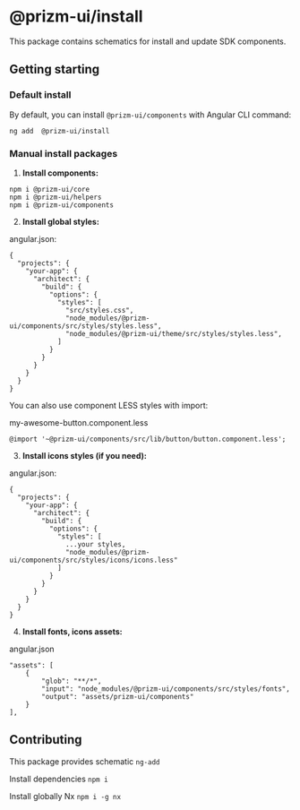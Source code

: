 # @prizm-ui/install

This package contains schematics for install and update SDK components.

## Getting starting

### Default install

By default, you can install `@prizm-ui/components` with Angular CLI command:

```
ng add  @prizm-ui/install
```

### Manual install packages

1. **Install components:**

```
npm i @prizm-ui/core
npm i @prizm-ui/helpers
npm i @prizm-ui/components
```

2. **Install global styles:**

angular.json:
```
{
  "projects": {
    "your-app": {
      "architect": {
        "build": {
          "options": {
            "styles": [
              "src/styles.css",
              "node_modules/@prizm-ui/components/src/styles/styles.less",
              "node_modules/@prizm-ui/theme/src/styles/styles.less",
            ]
          }
        }
      }
    }
  }
}
```
You can also use component LESS styles with import:

my-awesome-button.component.less
```
@import '~@prizm-ui/components/src/lib/button/button.component.less';
```

3. **Install icons styles (if you need):**

angular.json:
```
{
  "projects": {
    "your-app": {
      "architect": {
        "build": {
          "options": {
            "styles": [
              ...your styles,
              "node_modules/@prizm-ui/components/src/styles/icons/icons.less"
            ]
          }
        }
      }
    }
  }
}
```

4. **Install fonts, icons assets:**

angular.json
```
"assets": [
    {
        "glob": "**/*",
        "input": "node_modules/@prizm-ui/components/src/styles/fonts",
        "output": "assets/prizm-ui/components"
    }
],
```


## Contributing

This package provides schematic `ng-add`

Install dependencies `npm i`

Install globally Nx `npm i -g nx`
